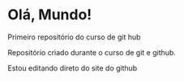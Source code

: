 # Olá, Mundo!
 Primeiro repositório do curso de git hub

 Repositório criado durante o curso de git e github.
 
 Estou editando direto do site do github
